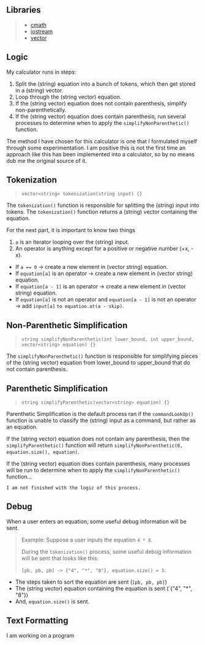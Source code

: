 ## Libraries
> - [cmath](https://www.cplusplus.com/reference/cmath/?kw=cmath)
> - [iostream](https://www.cplusplus.com/reference/istream/iostream/?kw=iostream)
> - [vector](https://www.cplusplus.com/reference/vector/vector/?kw=vector)
## Logic
My calculator runs in steps:

1. Split the (string) equation into a bunch of tokens, which then get stored in a (string) vector.
2. Loop through the (string vector) equation.
3. If the (string vector) equation does not contain parenthesis, simplify non-parenthetically.
4. If the (string vector) equation does contain parenthesis, run several processes to determine when to apply the `simplifyNonParenthetic()` function.

The method I have chosen for this calculator is one that I formulated myself through some experimentation. I am positive this is not the first time an approach like this has been implemented into a calculator, so by no means dub me the original source of it.
## Tokenization
> `vector<string> tokenization(string input) {}`

The `tokenization()` function is responsible for splitting the (string) input into tokens. The `tokenization()` function returns a (string) vector containing the equation.

For the next part, it is important to know two things

1. `a` is an iterator looping over the (string) input.
2. An operator is anything except for a positive or negative number (+x, -x).

- If `a == 0` -> create a new element in (vector string) equation.
- If `equation[a]` is an operator -> create a new element in (vector string) equation.
- If `equation[a - 1]` is an operator -> create a new element in (vector string) equation.
- If `equation[a]` is not an operator and `equation[a - 1]` is not an operator -> add `input[a]` `to equation.at(a - skip)`.
## Non-Parenthetic Simplification
> `string simplifyNonParenthetic(int lower_bound, int upper_bound, vector<string> equation) {}`

The `simplifyNonParenthetic()` function is responsible for simplifying pieces of the (string vector) equation from lower_bound to upper_bound that do not contain parenthesis.
## Parenthetic Simplification
> `string simplifyParenthetic(vector<string> equation) {}`

Parenthetic Simplification is the default process ran if the `commandLookUp()` function is unable to classify the (string) input as a command, but rather as an equation.

If the (string vector) equation does not contain any parenthesis, then the `simplifyParenthetic()` function will return `simplifyNonParenthetic(0, equation.size(), equation)`.

If the (string vector) equation does contain parenthesis, many processes will be run to determine when to apply the `simplifyNonParenthetic()` function...

`I am not finished with the logic of this process.`
## Debug
When a user enters an equation, some useful debug information will be sent.

> Example: Suppose a user inputs the equation `4 * 8`.
>
> During the `tokenization()` process, some useful debug information will be sent that looks like this:
>
> `[pb, pb, pb] -> {"4", "*", "8"}, equation.size() = 3`.

- The steps taken to sort the equation are sent (`[pb, pb, pb]`)
- The (string vector) equation containing the equation is sent (`{"4", "*", "8"})
- And, `equation.size()` is sent.
## Text Formatting
I am working on a program 